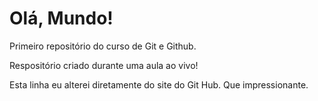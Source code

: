 # Olá, Mundo!
 Primeiro repositório do curso de Git e Github.

 Respositório criado durante uma aula ao vivo!

Esta linha eu alterei diretamente do site do Git Hub. Que impressionante.
